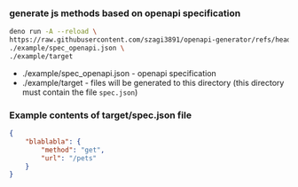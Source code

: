### generate js methods based on openapi specification

```sh
deno run -A --reload \
https://raw.githubusercontent.com/szagi3891/openapi-generator/refs/heads/main/main.ts \
./example/spec_openapi.json \
./example/target
```

- ./example/spec_openapi.json - openapi specification
- ./example/target - files will be generated to this directory (this directory must contain the file `spec.json`)

### Example contents of target/spec.json file

```json
{
    "blablabla": {
        "method": "get",
        "url": "/pets"
    }
}

```
